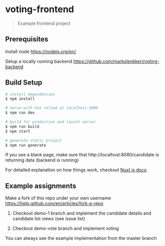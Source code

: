 # voting-frontend

> Example frontend project

## Prerequisites

Install node
https://nodejs.org/en/

Setup a locally running backend
https://github.com/markolenkkeri/voting-backend

## Build Setup

``` bash
# install dependencies
$ npm install

# serve with hot reload at localhost:3000
$ npm run dev

# build for production and launch server
$ npm run build
$ npm start

# generate static project
$ npm run generate
```

If you see a blank page, make sure that http://localhost:8080/candidate is returning data (backend is running)

For detailed explanation on how things work, checkout [Nuxt.js docs](https://nuxtjs.org).


## Example assignments

Make a fork of this repo under your own username
https://help.github.com/en/articles/fork-a-repo

1. Checkout demo-1 branch and implement the candidate details and candidate list views (see issue list)

2. Checkout demo-vote branch and implement voting

You can always see the example implementation from the master branch
